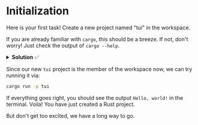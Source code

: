 # Initialization

Here is your first task! Create a new project named "tui" in the workspace.

If you are already familiar with `cargo`, this should be a breeze. If not, don't worry! Just check the output of `cargo --help`.

<details>
<summary><b>Solution</b> ✅</summary>

```sh
cargo new tui
```

This will create a new directory named `tui` with the following structure:

```
tui
├── Cargo.toml
└── src
    └── main.rs
```

`tui/Cargo.toml` is the manifest file for the project where we will be defining the dependencies and other configurations. Go and take a look at it :)

Also, the top-level `Cargo.toml` in the workspace should now look like this:

```toml
[workspace]
resolver = "2"
members = ["common", "server", "tui"]
```

</details>

Since our new `tui` project is the member of the workspace now, we can try running it via:

```sh
cargo run -p tui
```

If everything goes right, you should see the output `Hello, world!` in the terminal. Voila! You have just created a Rust project.

But don't get too excited, we have a long way to go.
